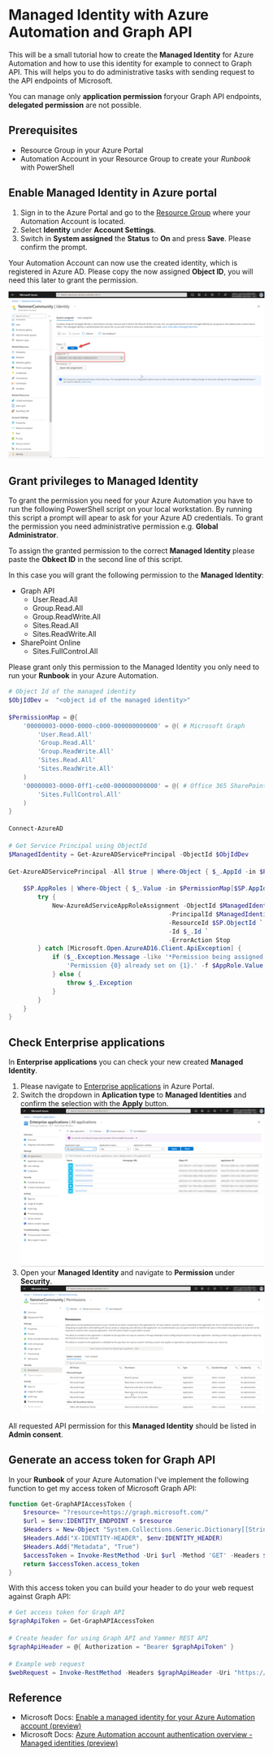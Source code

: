 # Managed Identity with Azure Automation and Graph API

This will be a small tutorial how to create the **Managed Identity** for Azure Automation and how to use this identity for example to connect to Graph API. This will helps you to do administrative tasks with sending request to the API endpoints of Microsoft.

You can manage only **application permission** foryour Graph API endpoints, **delegated permission** are not possible.

## Prerequisites

- Resource Group in your Azure Portal
- Automation Account in your Resource Group to create your *Runbook* with PowerShell

## Enable Managed Identity in Azure portal

1. Sign in to the Azure Portal and go to the [Resource Group](https://portal.azure.com/#blade/HubsExtension/BrowseResourceGroups) where your Automation Account is located.
2. Select **Identity** under **Account Settings**.
3. Switch in **System assigned** the **Status** to **On** and press **Save**. Please confirm the prompt.

Your Automation Account can now use the created identity, which is registered in Azure AD. Please copy the now assigned **Object ID**, you will need this later to grant the permission.

![Identity](img/identity.png)

## Grant privileges to Managed Identity

To grant the permission you need for your Azure Automation you have to run the following PowerShell script on your local workstation. By running this script a prompt will apear to ask for your Azure AD credentials. To grant the permission you need administrative permission e.g. **Global Administrator**.

To assign the granted permission to the correct **Managed Identity** please paste the **Obkect ID** in the second line of this script.

In this case you will grant the following permission to the **Managed Identity**:

- Graph API
  - User.Read.All
  - Group.Read.All
  - Group.ReadWrite.All
  - Sites.Read.All
  - Sites.ReadWrite.All
- SharePoint Online
  - Sites.FullControl.All

Please grant only this permission to the Managed Identity you only need to run your **Runbook** in your Azure Automation.

``` PowerShell
# Object Id of the managed identity
$ObjIdDev =  "<object id of the managed identity>"

$PermissionMap = @{
    '00000003-0000-0000-c000-000000000000' = @( # Microsoft Graph
        'User.Read.All'
        'Group.Read.All'
        'Group.ReadWrite.All'
        'Sites.Read.All'
        'Sites.ReadWrite.All'
    )
    '00000003-0000-0ff1-ce00-000000000000' = @( # Office 365 SharePoint Online
        'Sites.FullControl.All'
    )
}

Connect-AzureAD

# Get Service Principal using ObjectId
$ManagedIdentity = Get-AzureADServicePrincipal -ObjectId $ObjIdDev

Get-AzureADServicePrincipal -All $true | Where-Object { $_.AppId -in $PermissionMap.Keys} -PipelineVariable SP | ForEach-Object {

    $SP.AppRoles | Where-Object { $_.Value -in $PermissionMap[$SP.AppId] -and $_.AllowedMemberTypes -contains "Application" } -PipelineVariable AppRole | ForEach-Object {
        try {
            New-AzureAdServiceAppRoleAssignment -ObjectId $ManagedIdentity.ObjectId `
                                            -PrincipalId $ManagedIdentity.ObjectId `
                                            -ResourceId $SP.ObjectId `
                                            -Id $_.Id `
                                            -ErrorAction Stop
        } catch [Microsoft.Open.AzureAD16.Client.ApiException] {
            if ($_.Exception.Message -like '*Permission being assigned already exists on the object*') {
                'Permission {0} already set on {1}.' -f $AppRole.Value, $SP.DisplayName | Write-Warning
            } else {
                throw $_.Exception
            }
        }
    }
}
```

## Check Enterprise applications

In **Enterprise applications** you can check your new created **Managed Identity**.

1. Please navigate to [Enterprise applications](https://portal.azure.com/#blade/Microsoft_AAD_IAM/StartboardApplicationsMenuBlade/AllApps) in Azure Portal.
2. Switch the dropdown in **Aplication type** to **Managed Identities** and confirm the selection with the **Apply** button. ![Enterprise applications](img/enterprise_applications.png)
3. Open your **Managed Identity** and navigate to **Permission** under **Security**. ![Permission](img/permission.png)

All requested API permission for this **Managed Identity** should be listed in **Admin consent**.

## Generate an access token for Graph API

In your **Runbook** of your Azure Automation I've implement the following function to get my access token of Microsoft Graph API:

``` PowerShell
function Get-GraphAPIAccessToken {
    $resource= "?resource=https://graph.microsoft.com/"
    $url = $env:IDENTITY_ENDPOINT + $resource
    $Headers = New-Object "System.Collections.Generic.Dictionary[[String],[String]]"
    $Headers.Add("X-IDENTITY-HEADER", $env:IDENTITY_HEADER)
    $Headers.Add("Metadata", "True")
    $accessToken = Invoke-RestMethod -Uri $url -Method 'GET' -Headers $Headers
    return $accessToken.access_token
}
```

With this access token you can build your header to do your web request against Graph API:

``` PowerShell
# Get access token for Graph API
$graphApiToken = Get-GraphAPIAccessToken

# Create header for using Graph API and Yammer REST API
$graphApiHeader = @{ Authorization = "Bearer $graphApiToken" }

# Example web request
$webRequest = Invoke-RestMethod -Headers $graphApiHeader -Uri "https://graph.microsoft.com/v1.0/me" -Method Get -ContentType "application/json"
```

## Reference

- Microsoft Docs: [Enable a managed identity for your Azure Automation account (preview)](https://docs.microsoft.com/en-us/azure/automation/enable-managed-identity-for-automation#authenticate-access-with-managed-identity)
- Microsoft Docs: [Azure Automation account authentication overview - Managed identities (preview)](https://docs.microsoft.com/en-us/azure/automation/automation-security-overview#managed-identities-preview)